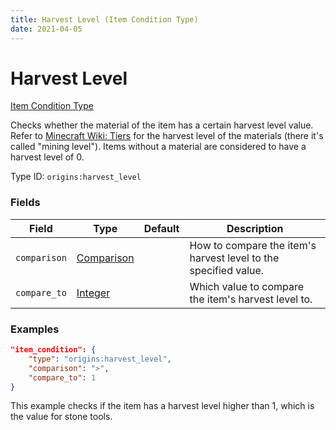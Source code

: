 ```yaml
---
title: Harvest Level (Item Condition Type)
date: 2021-04-05
---
```


# Harvest Level

[Item Condition Type](../item_condition_types.md)

Checks whether the material of the item has a certain harvest level value. Refer to [Minecraft Wiki: Tiers](https://minecraft.wiki/w/Tiers) for the harvest level of the materials (there it's called "mining level"). Items without a material are considered to have a harvest level of 0.

Type ID: `origins:harvest_level`


### Fields

Field  | Type | Default | Description
-------|------|---------|-------------
`comparison` | [Comparison](../data_types/comparison.md) | |  How to compare the item's harvest level to the specified value.
`compare_to` | [Integer](../data_types/integer.md) | | Which value to compare the item's harvest level to.


### Examples

```json
"item_condition": {
    "type": "origins:harvest_level",
    "comparison": ">",
    "compare_to": 1
}
```

This example checks if the item has a harvest level higher than 1, which is the value for stone tools.
